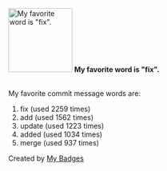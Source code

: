 <img src="https://my-badges.github.io/my-badges/favorite-word.png" alt="My favorite word is &quot;fix&quot;." title="My favorite word is &quot;fix&quot;." width="128">
<strong>My favorite word is &quot;fix&quot;.</strong>
<br><br>

My favorite commit message words are:

1. fix (used 2259 times)
2. add (used 1562 times)
3. update (used 1223 times)
4. added (used 1034 times)
5. merge (used 937 times)


Created by <a href="https://github.com/my-badges/my-badges">My Badges</a>